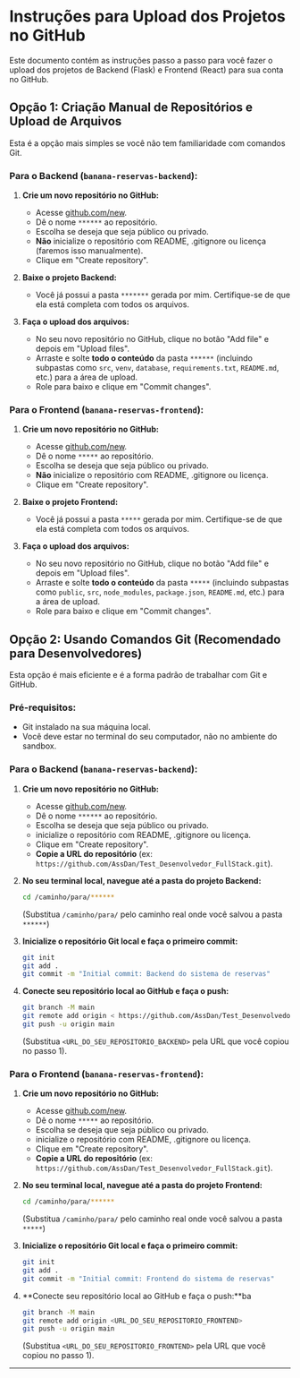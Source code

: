 # Instruções para Upload dos Projetos no GitHub

Este documento contém as instruções passo a passo para você fazer o upload dos projetos de Backend (Flask) e Frontend (React) para sua conta no GitHub.

## Opção 1: Criação Manual de Repositórios e Upload de Arquivos

Esta é a opção mais simples se você não tem familiaridade com comandos Git.

### Para o Backend (`banana-reservas-backend`):

1.  **Crie um novo repositório no GitHub:**
    *   Acesse [github.com/new](https://github.com/new).
    *   Dê o nome `******` ao repositório.
    *   Escolha se deseja que seja público ou privado.
    *   **Não** inicialize o repositório com README, .gitignore ou licença (faremos isso manualmente).
    *   Clique em "Create repository".

2.  **Baixe o projeto Backend:**
    *   Você já possui a pasta `*******` gerada por mim. Certifique-se de que ela está completa com todos os arquivos.

3.  **Faça o upload dos arquivos:**
    *   No seu novo repositório no GitHub, clique no botão "Add file" e depois em "Upload files".
    *   Arraste e solte **todo o conteúdo** da pasta `******` (incluindo subpastas como `src`, `venv`, `database`, `requirements.txt`, `README.md`, etc.) para a área de upload.
    *   Role para baixo e clique em "Commit changes".

### Para o Frontend (`banana-reservas-frontend`):

1.  **Crie um novo repositório no GitHub:**
    *   Acesse [github.com/new](https://github.com/new).
    *   Dê o nome `*****` ao repositório.
    *   Escolha se deseja que seja público ou privado.
    *   **Não** inicialize o repositório com README, .gitignore ou licença.
    *   Clique em "Create repository".

2.  **Baixe o projeto Frontend:**
    *   Você já possui a pasta `*****` gerada por mim. Certifique-se de que ela está completa com todos os arquivos.

3.  **Faça o upload dos arquivos:**
    *   No seu novo repositório no GitHub, clique no botão "Add file" e depois em "Upload files".
    *   Arraste e solte **todo o conteúdo** da pasta `*****` (incluindo subpastas como `public`, `src`, `node_modules`, `package.json`, `README.md`, etc.) para a área de upload.
    *   Role para baixo e clique em "Commit changes".

## Opção 2: Usando Comandos Git (Recomendado para Desenvolvedores)

Esta opção é mais eficiente e é a forma padrão de trabalhar com Git e GitHub.

### Pré-requisitos:
- Git instalado na sua máquina local.
- Você deve estar no terminal do seu computador, não no ambiente do sandbox.

### Para o Backend (`banana-reservas-backend`):

1.  **Crie um novo repositório no GitHub:**
    *   Acesse [github.com/new](https://github.com/new).
    *   Dê o nome `******` ao repositório.
    *   Escolha se deseja que seja público ou privado.
    *   inicialize o repositório com README, .gitignore ou licença.
    *   Clique em "Create repository".
    *   **Copie a URL do repositório** (ex: `https://github.com/AssDan/Test_Desenvolvedor_FullStack.git`).

2.  **No seu terminal local, navegue até a pasta do projeto Backend:**
    ```bash
    cd /caminho/para/******
    ```
    (Substitua `/caminho/para/` pelo caminho real onde você salvou a pasta `******`)

3.  **Inicialize o repositório Git local e faça o primeiro commit:**
    ```bash
    git init
    git add .
    git commit -m "Initial commit: Backend do sistema de reservas"
    ```

4.  **Conecte seu repositório local ao GitHub e faça o push:**
    ```bash
    git branch -M main
    git remote add origin < https://github.com/AssDan/Test_Desenvolvedor_FullStack.git>
    git push -u origin main
    ```
    (Substitua `<URL_DO_SEU_REPOSITORIO_BACKEND>` pela URL que você copiou no passo 1).

### Para o Frontend (`banana-reservas-frontend`):

1.  **Crie um novo repositório no GitHub:**
    *   Acesse [github.com/new](https://github.com/new).
    *   Dê o nome `*****` ao repositório.
    *   Escolha se deseja que seja público ou privado.
    *   inicialize o repositório com README, .gitignore ou licença.
    *   Clique em "Create repository".
    *   **Copie a URL do repositório** (ex: `https://github.com/AssDan/Test_Desenvolvedor_FullStack.git`).

2.  **No seu terminal local, navegue até a pasta do projeto Frontend:**
    ```bash
    cd /caminho/para/******
    ```
    (Substitua `/caminho/para/` pelo caminho real onde você salvou a pasta `*****`)

3.  **Inicialize o repositório Git local e faça o primeiro commit:**
    ```bash
    git init
    git add .
    git commit -m "Initial commit: Frontend do sistema de reservas"
    ```

4.  **Conecte seu repositório local ao GitHub e faça o push:**ba
    ```bash
    git branch -M main
    git remote add origin <URL_DO_SEU_REPOSITORIO_FRONTEND>
    git push -u origin main
    ```
    (Substitua `<URL_DO_SEU_REPOSITORIO_FRONTEND>` pela URL que você copiou no passo 1).

---


